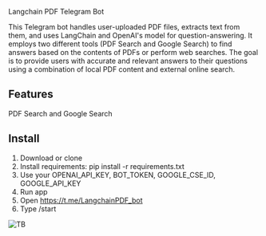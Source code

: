 Langchain PDF Telegram Bot

This Telegram bot handles user-uploaded PDF files, extracts text from them, and uses LangChain and OpenAI's model
for question-answering. It employs two different tools (PDF Search and Google Search) to find answers based
on the contents of PDFs or perform web searches. The goal is to provide users with accurate and relevant answers
to their questions using a combination of local PDF content and external online search.


## Features

PDF Search and Google Search

## Install

1. Download or clone
2. Install requirements:
pip install -r requirements.txt
3. Use your OPENAI_API_KEY, BOT_TOKEN, GOOGLE_CSE_ID, GOOGLE_API_KEY
4. Run app
5. Open https://t.me/LangchainPDF_bot
6. Type /start

![TB](https://github.com/eduardzapadinsky/Langchain_PDF_Telegram_Bot/assets/111561866/38f39156-f31b-422c-af91-28beb988edf1)
